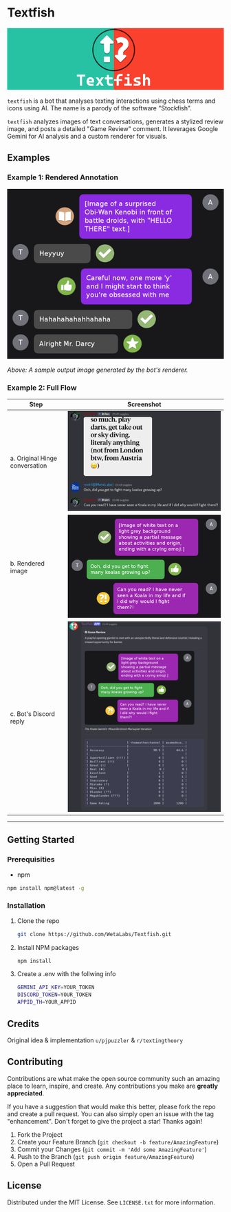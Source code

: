 # Textfish

![Textfish logo](./assets/textfish.png)

`textfish` is a bot that analyses texting interactions using chess terms and icons using AI. The name is a parody of the software "Stockfish".

`textfish` analyzes images of text conversations, generates a stylized review image, and posts a detailed "Game Review" comment. It leverages Google Gemini for AI analysis and a custom renderer for visuals.

## Examples

### Example 1: Rendered Annotation

![Analysis](./assets/example.png)

_Above: A sample output image generated by the bot's renderer._

### Example 2: Full Flow

| Step                           | Screenshot                                 |
| ------------------------------ | ------------------------------------------ |
| a. Original Hinge conversation | ![Discord convo](./assets/example2_2.png)  |
| b. Rendered image              | ![Rendered image](./assets/example2_3.png) |
| c. Bot's Discord reply         | ![Bot reply](./assets/example2_1.png)      |

---

## Getting Started

### Prerequisities

- npm

```sh
npm install npm@latest -g
```

### Installation

1. Clone the repo

    ```sh
    git clone https://github.com/WetaLabs/Textfish.git
    ```

2. Install NPM packages
    ```sh
    npm install
    ```
3. Create a .env with the follwing info
    ```sh
    GEMINI_API_KEY=YOUR_TOKEN
    DISCORD_TOKEN=YOUR_TOKEN
    APPID_TH=YOUR_APPID
    ```

## Credits
Original idea & implementation `u/pjpuzzler` & `r/textingtheory`

## Contributing

Contributions are what make the open source community such an amazing place to learn, inspire, and create. Any contributions you make are **greatly appreciated**.

If you have a suggestion that would make this better, please fork the repo and create a pull request. You can also simply open an issue with the tag "enhancement".
Don't forget to give the project a star! Thanks again!

1. Fork the Project
2. Create your Feature Branch (`git checkout -b feature/AmazingFeature`)
3. Commit your Changes (`git commit -m 'Add some AmazingFeature'`)
4. Push to the Branch (`git push origin feature/AmazingFeature`)
5. Open a Pull Request

## License

Distributed under the MIT License. See `LICENSE.txt` for more information.